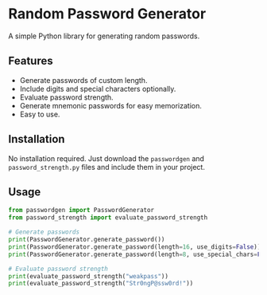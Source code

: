 # Random Password Generator

A simple Python library for generating random passwords.

## Features
- Generate passwords of custom length.
- Include digits and special characters optionally.
- Evaluate password strength.
- Generate mnemonic passwords for easy memorization.
- Easy to use.

## Installation
No installation required. Just download the `passwordgen` and `password_strength.py` files and include them in your project.

## Usage

```python
from passwordgen import PasswordGenerator
from password_strength import evaluate_password_strength

# Generate passwords
print(PasswordGenerator.generate_password())
print(PasswordGenerator.generate_password(length=16, use_digits=False))
print(PasswordGenerator.generate_password(length=8, use_special_chars=False))

# Evaluate password strength
print(evaluate_password_strength("weakpass"))
print(evaluate_password_strength("Str0ngP@ssw0rd!"))
